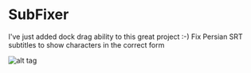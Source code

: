 # SubFixer
  I've just added dock drag ability to this great project :-)
Fix Persian SRT subtitles to show characters in the correct form

![alt tag](http://ahmadhashemi.com/github/subfixer-banner.jpg)
